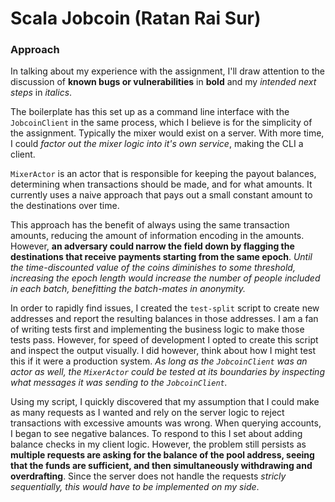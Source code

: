 # Scala Jobcoin (Ratan Rai Sur)

### Approach

In talking about my experience with the assignment, I'll draw attention to the discussion of **known bugs or vulnerabilities** in **bold** and my _intended next steps_ in _italics_.

The boilerplate has this set up as a command line interface with the `JobcoinClient` in the same process, which I believe is for the simplicity of the assignment. Typically the mixer would exist on a server. With more time, I could _factor out the mixer logic into it's own service_, making the CLI a client.

`MixerActor` is an actor that is responsible for keeping the payout balances, determining when transactions should be made, and for what amounts. It currently uses a naive approach that pays out a small constant amount to the destinations over time.

This approach has the benefit of always using the same transaction amounts, reducing the amount of information encoding in the amounts. However, **an adversary could narrow the field down by flagging the destinations that receive payments starting from the same epoch**. _Until the time-discounted value of the coins diminishes to some threshold, increasing the epoch length would increase the number of people included in each batch, benefitting the batch-mates in anonymity._

In order to rapidly find issues, I created the `test-split` script to create new addresses and report the resulting balances in those addresses. I am a fan of writing tests first and implementing the business logic to make those tests pass. However, for speed of development I opted to create this script and inspect the output visually. I did however, think about how I might test this if it were a production system. _As long as the `JobcoinClient` was an actor as well, the `MixerActor` could be tested at its boundaries by inspecting what messages it was sending to the `JobcoinClient`._

Using my script, I quickly discovered that my assumption that I could make as many requests as I wanted and rely on the server logic to reject transactions with excessive amounts was wrong. When querying accounts, I began to see negative balances. To respond to this I set about adding balance checks in my client logic. However, the problem still persists as **multiple requests are asking for the balance of the pool address, seeing that the funds are sufficient, and then simultaneously withdrawing and overdrafting**. Since the server does not handle the requests _stricly sequentially, this would have to be implemented on my side_.

